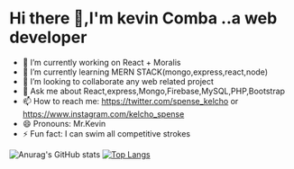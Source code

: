 # Hi there 👋,I'm kevin Comba ..a web developer
- 🔭 I’m currently working on React + Moralis
- 🌱 I’m currently learning MERN STACK(mongo,express,react,node)
- 👯 I’m looking to collaborate any web related project
- 💬 Ask me about React,express,Mongo,Firebase,MySQL,PHP,Bootstrap
- 📫 How to reach me: https://twitter.com/spense_kelcho or https://www.instagram.com/kelcho_spense
- 😄 Pronouns: Mr.Kevin
- ⚡ Fun fact: I can swim all competitive strokes



![Anurag's GitHub stats](https://github-readme-stats.vercel.app/api?username=kelcho-spense&show_icons=true&theme=radical)     [![Top Langs](https://github-readme-stats.vercel.app/api/top-langs/?username=kelcho-spense&layout=compact)](https://github.com/anuraghazra/github-readme-stats)


